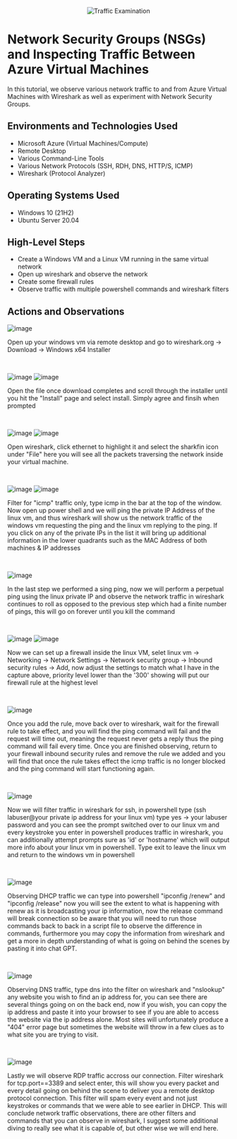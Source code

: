 <p align="center">
<img src="https://i.imgur.com/Ua7udoS.png" alt="Traffic Examination"/>
</p>

<h1>Network Security Groups (NSGs) and Inspecting Traffic Between Azure Virtual Machines</h1>
In this tutorial, we observe various network traffic to and from Azure Virtual Machines with Wireshark as well as experiment with Network Security Groups. <br />


<h2>Environments and Technologies Used</h2>

- Microsoft Azure (Virtual Machines/Compute)
- Remote Desktop
- Various Command-Line Tools
- Various Network Protocols (SSH, RDH, DNS, HTTP/S, ICMP)
- Wireshark (Protocol Analyzer)

<h2>Operating Systems Used </h2>

- Windows 10 (21H2)
- Ubuntu Server 20.04

<h2>High-Level Steps</h2>

- Create a Windows VM and a Linux VM running in the same virtual network
- Open up wireshark and observe the network
- Create some firewall rules
- Observe traffic with multiple powershell commands and wireshark filters

<h2>Actions and Observations</h2>

![image](https://github.com/user-attachments/assets/a72b5e45-3e51-4a77-a3be-c09262cb0be9)

<p>
Open up your windows vm via remote desktop and go to wireshark.org -> Download -> Windows x64 Installer
</p>
<br />

![image](https://github.com/user-attachments/assets/c085eca5-131e-4b3a-a659-0d210438e589) ![image](https://github.com/user-attachments/assets/4b382590-2e73-41d9-b3e5-a8923abbb33a)

<p>
Open the file once download completes and scroll through the installer until you hit the "Install" page and select install. Simply agree and finsih when prompted
</p>
<br />

![image](https://github.com/user-attachments/assets/774e1c23-0a69-451e-a4aa-0f2a79d8094e) ![image](https://github.com/user-attachments/assets/cfaf7f0c-4d89-4244-9746-25c6ca476d57)

<p>
Open wireshark, click ethernet to highlight it and select the sharkfin icon under "File" here you will see all the packets traversing the network inside your virtual machine.
</p>
<br />

![image](https://github.com/user-attachments/assets/4781d294-bf04-43f4-9c30-0bcd12c59374) ![image](https://github.com/user-attachments/assets/ea860db6-91f4-4739-bf0f-5711914f0ed3)

<p>
Filter for "icmp" traffic only, type icmp in the bar at the top of the window. Now open up power shell and we will ping the private IP Address of the linux vm, and thus wireshark will show us the network traffic of the windows vm requesting the ping and the linux vm replying to the ping. If you click on any of the private IPs in the list it will bring up additional information in the lower quadrants such as the MAC Address of both machines & IP addresses
</p>
<br />

![image](https://github.com/user-attachments/assets/6bd6c06a-053e-4ae3-ba96-2bfd99ae4df0)

<p>
In the last step we performed a sing ping, now we will perform a perpetual ping using the linux private IP and observe the network traffic in wireshark continues to roll as opposed to the previous step which had a finite number of pings, this will go on forever until you kill the command
</p>
<br />

![image](https://github.com/user-attachments/assets/e353fda6-7d23-4f8e-a559-f9f08f289a5f) ![image](https://github.com/user-attachments/assets/70759976-8b62-42db-996a-7791cb21770d)


<p>
Now we can set up a firewall inside the linux VM, selet linux vm -> Networking -> Network Settings -> Network security group -> Inbound security rules -> Add, now adjust the settings to match what I have in the capture above, priority level lower than the '300' showing will put our firewall rule at the highest level
</p>
<br />

![image](https://github.com/user-attachments/assets/e78f4c34-d2a0-46dc-a3fc-66602b3cfa01)

<p>
Once you add the rule, move back over to wireshark, wait for the firewall rule to take effect, and you will find the ping command will fail and the request will time out, meaning the request never gets a reply thus the ping command will fail every time. Once you are finished observing, return to your firewall inbound security rules and remove the rule we added and you will find that once the rule takes effect the icmp traffic is no longer blocked and the ping command will start functioning again.
</p>
<br />

![image](https://github.com/user-attachments/assets/2947add3-3855-4e15-94d3-87052f2de951)

<p>
Now we will filter traffic in wireshark for ssh, in powershell type (ssh labuser@your private ip address for your linux vm) type yes -> your labuser password and you can see the prompt switched over to our linux vm and every keystroke you enter in powershell produces traffic in wireshark, you can additionally attempt prompts sure as 'id' or 'hostname' which will output more info about your linux vm in powershell. Type exit to leave the linux vm and return to the windows vm in powershell
</p>
<br />

![image](https://github.com/user-attachments/assets/1fe5fd6b-a736-43ce-ae9c-ae645038bc43)

<p>
Observing DHCP traffic we can type into powershell "ipconfig /renew" and "ipconfig /release" now you will see the extent to what is happening with renew as it is broadcasting your ip information, now the release command will break connection so be aware that you will need to run those commands back to back in a script file to observe the difference in commands, furthermore you may copy the information from wireshark and get a more in depth understanding of what is going on behind the scenes by pasting it into chat GPT.
</p>
<br />

![image](https://github.com/user-attachments/assets/61fb83f4-bab1-441e-b6bc-d2722f8ee4d2)

<p>
Observing DNS traffic, type dns into the filter on wireshark and "nslookup" any website you wish to find an ip address for, you can see there are several things going on on the back end, now if you wish, you can copy the ip address and paste it into your browser to see if you are able to access the website via the ip address alone. Most sites will unfortunately produce a "404" error page but sometimes the website will throw in a few clues as to what site you are trying to visit.
</p>
<br />

![image](https://github.com/user-attachments/assets/790daea7-1fcc-4694-a7d1-6998dcfbd6c0)

<p>
Lastly we will observe RDP traffic accross our connection. Filter wireshark for tcp.port==3389 and select enter, this will show you every packet and every detail going on behind the scene to deliver you a remote desktop protocol connection. This filter will spam every event and not just keystrokes or commands that we were able to see earlier in DHCP. This will conclude network traffic observations, there are other filters and commands that you can observe in wireshark, I suggest some additional diving to really see what it is capable of, but other wise we will end here.
</p>
<br />
